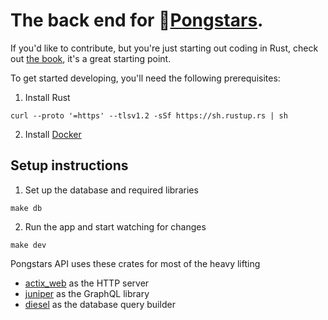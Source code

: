 # The back end for 🏓[Pongstars](https://github.com/jondeaves/pongstars).

If you'd like to contribute, but you're just starting out coding in Rust, check out [the book](https://doc.rust-lang.org/book/foreword.html), it's a great starting point.

To get started developing, you'll need the following prerequisites:

1. Install Rust 
```
curl --proto '=https' --tlsv1.2 -sSf https://sh.rustup.rs | sh
```

2. Install [Docker](https://www.docker.com/get-started)


## Setup instructions
1. Set up the database and required libraries
```
make db
``` 

2. Run the app and start watching for changes
```
make dev
```

Pongstars API uses these crates for most of the heavy lifting
- [actix_web](https://crates.io/crates/actix-web) as the HTTP server
- [juniper](https://crates.io/crates/juniper) as the GraphQL library
- [diesel](https://crates.io/crates/diesel) as the database query builder